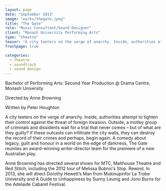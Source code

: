 ```yaml
---
layout: page
date: "September 2013"
image: "works/thegate.jpeg"
title: "The Gate"
role: "Music Consultant/Sound Designer"
client: "Monash University Performing Arts"
type: "theatre"
teaser: "A city teeters on the verge of anarchy. Inside, authorities attempt to tighten their control against the threat of foreign invasion. Outside, a motley group of criminals and dissidents wait for a trial that never comes – but of what are they guilty? If these outcasts can infiltrate the city walls, they can destroy the record of their crimes and perhaps, begin again. "
frontpage: true

categories: 
  - theatre
  - soundtrack
  - sound design
---
```

Bachelor of Performing Arts: Second Year Production @ Drama Centre, Monash University

Directed by Anne Browning

Written by Peter Houghton

A city teeters on the verge of anarchy. Inside, authorities attempt to tighten their control against the threat of foreign invasion. Outside, a motley group of criminals and dissidents wait for a trial that never comes – but of what are they guilty? If these outcasts can infiltrate the city walls, they can destroy the record of their crimes and perhaps, begin again. A comedy about legacy, guilt and honour in a world on the edge of darkness, The Gate reunites an award-winning writer-director team for the premiere of a new Australian play.

Anne Browning has directed several shows for MTC, Malthouse Theatre and Red Stitch, including the 2012 tour of Melissa Bubnic‘s Stop. Rewind. In 2013, she will direct Dorothy Hewett’s Man from Mukinupinfor La Trobe University and A Guide to Unhappiness by Sunny Leunig and Jono Burns for the Adelaide Cabaret Festival.